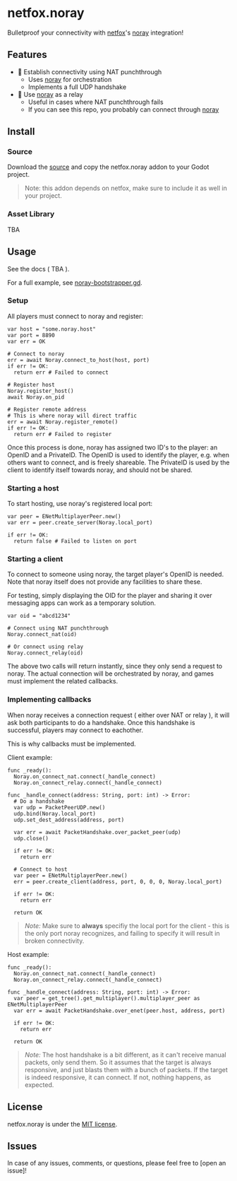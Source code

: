 # netfox.noray

Bulletproof your connectivity with [netfox]'s [noray] integration!

## Features

* 🤝 Establish connectivity using NAT punchthrough
  * Uses [noray] for orchestration
  * Implements a full UDP handshake
* 🛜 Use [noray] as a relay
  * Useful in cases where NAT punchthrough fails
  * If you can see this repo, you probably can connect through [noray]

## Install

### Source

Download the [source] and copy the netfox.noray addon to your Godot project.

> Note: this addon depends on netfox, make sure to include it as well in your project.

### Asset Library

TBA

## Usage

See the docs ( TBA ).

For a full example, see [noray-bootstrapper.gd].

### Setup

All players must connect to noray and register:

```gdscript
var host = "some.noray.host"
var port = 8890
var err = OK

# Connect to noray
err = await Noray.connect_to_host(host, port)
if err != OK:
  return err # Failed to connect

# Register host
Noray.register_host()
await Noray.on_pid

# Register remote address
# This is where noray will direct traffic
err = await Noray.register_remote()
if err != OK:
  return err # Failed to register
```

Once this process is done, noray has assigned two ID's to the player: an OpenID
and a PrivateID. The OpenID is used to identify the player, e.g. when others
want to connect, and is freely shareable. The PrivateID is used by the client
to identify itself towards noray, and should not be shared.

### Starting a host

To start hosting, use noray's registered local port:

```gdscript
var peer = ENetMultiplayerPeer.new()
var err = peer.create_server(Noray.local_port)

if err != OK:
  return false # Failed to listen on port
```

### Starting a client

To connect to someone using noray, the target player's OpenID is needed. Note
that noray itself does not provide any facilities to share these.

For testing, simply displaying the OID for the player and sharing it over
messaging apps can work as a temporary solution.

```gdscript
var oid = "abcd1234"

# Connect using NAT punchthrough
Noray.connect_nat(oid)

# Or connect using relay
Noray.connect_relay(oid)
```

The above two calls will return instantly, since they only send a request to
noray. The actual connection will be orchestrated by noray, and games must
implement the related callbacks.

### Implementing callbacks

When noray receives a connection request ( either over NAT or relay ), it will
ask both participants to do a handshake. Once this handshake is successful,
players may connect to eachother.

This is why callbacks must be implemented.

Client example:

```gdscript
func _ready():
  Noray.on_connect_nat.connect(_handle_connect)
  Noray.on_connect_relay.connect(_handle_connect)

func _handle_connect(address: String, port: int) -> Error:
  # Do a handshake
  var udp = PacketPeerUDP.new()
  udp.bind(Noray.local_port)
  udp.set_dest_address(address, port)

  var err = await PacketHandshake.over_packet_peer(udp)
  udp.close()

  if err != OK:
    return err

  # Connect to host
  var peer = ENetMultiplayerPeer.new()
  err = peer.create_client(address, port, 0, 0, 0, Noray.local_port)

  if err != OK:
    return err

  return OK
```

> *Note:* Make sure to **always** specifiy the local port for the client - this
> is the only port noray recognizes, and failing to specify it will result in
> broken connectivity.

Host example:

```gdscript
func _ready():
  Noray.on_connect_nat.connect(_handle_connect)
  Noray.on_connect_relay.connect(_handle_connect)

func _handle_connect(address: String, port: int) -> Error:
  var peer = get_tree().get_multiplayer().multiplayer_peer as ENetMultiplayerPeer
  var err = await PacketHandshake.over_enet(peer.host, address, port)

  if err != OK:
    return err

  return OK
```

> *Note:* The host handshake is a bit different, as it can't receive manual
> packets, only send them. So it assumes that the target is always responsive,
> and just blasts them with a bunch of packets. If the target is indeed
> responsive, it can connect. If not, nothing happens, as expected.

## License

netfox.noray is under the [MIT license](LICENSE).

## Issues

In case of any issues, comments, or questions, please feel free to [open an issue]!

[netfox]: https://github.com/foxssake/netfox
[source]: https://github.com/foxssake/netfox/archive/refs/heads/main.zip
[noray]: https://github.com/foxssake/noray
[noray-bootstrapper.gd]: ../../examples/shared/scripts/noray-bootstrapper.gd
